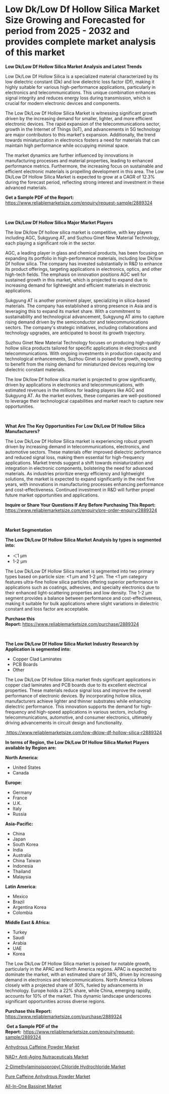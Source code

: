 <p><h1>Low Dk/Low Df Hollow Silica Market Size Growing and Forecasted for period from 2025 - 2032 and provides complete market analysis of this market</h1></p><p><strong>Low Dk/Low Df Hollow Silica Market Analysis and Latest Trends</strong></p>
<p><p>Low Dk/Low Df Hollow Silica is a specialized material characterized by its low dielectric constant (Dk) and low dielectric loss factor (Df), making it highly suitable for various high-performance applications, particularly in electronics and telecommunications. This unique combination enhances signal integrity and reduces energy loss during transmission, which is crucial for modern electronic devices and components.</p><p>The Low Dk/Low Df Hollow Silica Market is witnessing significant growth driven by the increasing demand for smaller, lighter, and more efficient electronic devices. The rapid expansion of the telecommunications sector, growth in the Internet of Things (IoT), and advancements in 5G technology are major contributors to this market's expansion. Additionally, the trend towards miniaturization in electronics fosters a need for materials that can maintain high performance while occupying minimal space. </p><p>The market dynamics are further influenced by innovations in manufacturing processes and material properties, leading to enhanced performance metrics. Furthermore, the increasing focus on sustainable and efficient electronic materials is propelling development in this area. The Low Dk/Low Df Hollow Silica Market is expected to grow at a CAGR of 12.3% during the forecast period, reflecting strong interest and investment in these advanced materials.</p></p>
<p><strong>Get a Sample PDF of the Report:&nbsp;</strong> <a href="https://www.reliablemarketsize.com/enquiry/request-sample/2889324?utm_campaign=1898&utm_medium=2&utm_source=Github&utm_content=ia&utm_term=14032025&utm_id=low-dklow-df-hollow-silica">https://www.reliablemarketsize.com/enquiry/request-sample/2889324</a></p>
<p>&nbsp;</p>
<p><strong>Low Dk/Low Df Hollow Silica Major Market Players</strong></p>
<p><p>The low Dk/low Df hollow silica market is competitive, with key players including AGC, Sukgyung AT, and Suzhou Ginet New Material Technology, each playing a significant role in the sector.</p><p>AGC, a leading player in glass and chemical products, has been focusing on expanding its portfolio in high-performance materials, including low Dk/low Df hollow silica. The company has invested substantially in R&D to enhance its product offerings, targeting applications in electronics, optics, and other high-tech fields. The emphasis on innovation positions AGC well for sustained growth in this market, which is projected to expand due to increasing demand for lightweight and efficient materials in electronic applications.</p><p>Sukgyung AT is another prominent player, specializing in silica-based materials. The company has established a strong presence in Asia and is leveraging this to expand its market share. With a commitment to sustainability and technological advancement, Sukgyung AT aims to capture rising demand driven by the semiconductor and telecommunications sectors. The company's strategic initiatives, including collaborations and technology upgrades, are anticipated to boost its growth trajectory.</p><p>Suzhou Ginet New Material Technology focuses on producing high-quality hollow silica products tailored for specific applications in electronics and telecommunications. With ongoing investments in production capacity and technological enhancements, Suzhou Ginet is poised for growth, expecting to benefit from the rising demand for miniaturized devices requiring low dielectric constant materials.</p><p>The low Dk/low Df hollow silica market is projected to grow significantly, driven by applications in electronics and telecommunications, with estimated revenues in the millions for leading players like AGC and Sukgyung AT. As the market evolves, these companies are well-positioned to leverage their technological capabilities and market reach to capture new opportunities.</p></p>
<p>&nbsp;</p>
<p><strong>What Are The Key Opportunities For Low Dk/Low Df Hollow Silica Manufacturers?</strong></p>
<p><p>The Low Dk/Low Df Hollow Silica market is experiencing robust growth driven by increasing demand in telecommunications, electronics, and automotive sectors. These materials offer improved dielectric performance and reduced signal loss, making them essential for high-frequency applications. Market trends suggest a shift towards miniaturization and integration in electronic components, bolstering the need for advanced materials. As industries prioritize energy efficiency and lightweight solutions, the market is expected to expand significantly in the next five years, with innovations in manufacturing processes enhancing performance and cost-effectiveness. Continued investment in R&D will further propel future market opportunities and applications.</p></p>
<p><strong>Inquire or Share Your Questions If Any Before Purchasing This Report:</strong> <a href="https://www.reliablemarketsize.com/enquiry/pre-order-enquiry/2889324?utm_campaign=1898&utm_medium=2&utm_source=Github&utm_content=ia&utm_term=14032025&utm_id=low-dklow-df-hollow-silica">https://www.reliablemarketsize.com/enquiry/pre-order-enquiry/2889324</a></p>
<p>&nbsp;</p>
<p><strong>Market Segmentation</strong></p>
<p><strong>The Low Dk/Low Df Hollow Silica Market Analysis by types is segmented into:</strong></p>
<p><ul><li>＜1 μm</li><li>1-2 μm</li></ul></p>
<p><p>The Low Dk/Low Df Hollow Silica market is segmented into two primary types based on particle size: <1 μm and 1-2 μm. The <1 μm category features ultra-fine hollow silica particles offering superior performance in applications such as coatings, adhesives, and specialty electronics due to their enhanced light-scattering properties and low density. The 1-2 μm segment provides a balance between performance and cost-effectiveness, making it suitable for bulk applications where slight variations in dielectric constant and loss factor are acceptable.</p></p>
<p><strong>Purchase this Report:&nbsp;</strong><a href="https://www.reliablemarketsize.com/purchase/2889324?utm_campaign=1898&utm_medium=2&utm_source=Github&utm_content=ia&utm_term=14032025&utm_id=low-dklow-df-hollow-silica">https://www.reliablemarketsize.com/purchase/2889324</a></p>
<p>&nbsp;</p>
<p><strong>The Low Dk/Low Df Hollow Silica Market Industry Research by Application is segmented into:</strong></p>
<p><ul><li>Copper Clad Laminates</li><li>PCB Boards</li><li>Other</li></ul></p>
<p><p>The Low Dk/Low Df Hollow Silica market finds significant applications in copper clad laminates and PCB boards due to its excellent electrical properties. These materials reduce signal loss and improve the overall performance of electronic devices. By incorporating hollow silica, manufacturers achieve lighter and thinner substrates while enhancing dielectric performance. This innovation supports the demand for high-frequency and high-speed applications in various sectors, including telecommunications, automotive, and consumer electronics, ultimately driving advancements in circuit design and functionality.</p></p>
<p><a href="https://www.reliablemarketsize.com/low-dklow-df-hollow-silica-r2889324?utm_campaign=1898&utm_medium=2&utm_source=Github&utm_content=ia&utm_term=14032025&utm_id=low-dklow-df-hollow-silica">&nbsp;https://www.reliablemarketsize.com/low-dklow-df-hollow-silica-r2889324</a></p>
<p><strong>In terms of Region, the Low Dk/Low Df Hollow Silica Market Players available by Region are:</strong></p>
<p>
    <p> <strong> North America: </strong>
        <ul>
            <li>United States</li>
            <li>Canada</li>
        </ul>
        </p> 
    <p> <strong> Europe: </strong>
        <ul>
            <li>Germany</li>
            <li>France</li>
            <li>U.K.</li>
            <li>Italy</li>
            <li>Russia</li>
        </ul>
        </p> 
    <p> <strong> Asia-Pacific: </strong>
        <ul>
            <li>China</li>
            <li>Japan</li>
            <li>South Korea</li>
            <li>India</li>
            <li>Australia</li>
            <li>China Taiwan</li>
            <li>Indonesia</li>
            <li>Thailand</li>
            <li>Malaysia</li>
        </ul>
        </p> 
    <p> <strong> Latin America: </strong>
        <ul>
            <li>Mexico</li>
            <li>Brazil</li>
            <li>Argentina Korea</li>
            <li>Colombia</li>
        </ul>
        </p> 
    <p> <strong> Middle East & Africa: </strong>
        <ul>
            <li>Turkey</li>
            <li>Saudi</li>
            <li>Arabia</li>
            <li>UAE</li>
            <li>Korea</li>
        </ul>
    </p>
    </p>
<p><p>The Low Dk/Low Df Hollow Silica market is poised for notable growth, particularly in the APAC and North America regions. APAC is expected to dominate the market, with an estimated share of 38%, driven by increasing demand in electronics and telecommunications. North America follows closely with a projected share of 30%, fueled by advancements in technology. Europe holds a 22% share, while China, emerging rapidly, accounts for 10% of the market. This dynamic landscape underscores significant opportunities across diverse regions.</p></p>
<p><strong>Purchase this Report: </strong><a href="https://www.reliablemarketsize.com/purchase/2889324?utm_campaign=1898&utm_medium=2&utm_source=Github&utm_content=ia&utm_term=14032025&utm_id=low-dklow-df-hollow-silica">https://www.reliablemarketsize.com/purchase/2889324</a></p>
<p>&nbsp;<strong>Get a Sample PDF of the Report:&nbsp;&nbsp;</strong><a href="https://www.reliablemarketsize.com/enquiry/request-sample/2889324?utm_campaign=1898&utm_medium=2&utm_source=Github&utm_content=ia&utm_term=14032025&utm_id=low-dklow-df-hollow-silica">https://www.reliablemarketsize.com/enquiry/request-sample/2889324</a></p>
<p><strong></strong></p>
<p><p><a href="https://github.com/shongranch73/Market-Research-Report-List-1/blob/main/anhydrous-caffeine-powder-market.md?utm_campaign=1898&utm_medium=2&utm_source=Github&utm_content=ia&utm_term=14032025&utm_id=low-dklow-df-hollow-silica">Anhydrous Caffeine Powder Market</a></p><p><a href="https://github.com/amourdeeks8j/Market-Research-Report-List-1/blob/main/nad-anti-aging-nutraceuticals-market.md?utm_campaign=1898&utm_medium=2&utm_source=Github&utm_content=ia&utm_term=14032025&utm_id=low-dklow-df-hollow-silica">NAD+ Anti-Aging Nutraceuticals Market</a></p><p><a href="https://github.com/bordzjisela/Market-Research-Report-List-1/blob/main/2-dimethylaminoisopropyl-chloride-hydrochloride-market.md?utm_campaign=1898&utm_medium=2&utm_source=Github&utm_content=ia&utm_term=14032025&utm_id=low-dklow-df-hollow-silica">2-Dimethylaminoisopropyl Chloride Hydrochloride Market</a></p><p><a href="https://github.com/gierlravasty/Market-Research-Report-List-1/blob/main/pure-caffeine-anhydrous-powder-market.md?utm_campaign=1898&utm_medium=2&utm_source=Github&utm_content=ia&utm_term=14032025&utm_id=low-dklow-df-hollow-silica">Pure Caffeine Anhydrous Powder Market</a></p><p><a href="https://github.com/sakourkishev/Market-Research-Report-List-1/blob/main/all-in-one-bassinet-market.md?utm_campaign=1898&utm_medium=2&utm_source=Github&utm_content=ia&utm_term=14032025&utm_id=low-dklow-df-hollow-silica">All-In-One Bassinet Market</a></p></p>